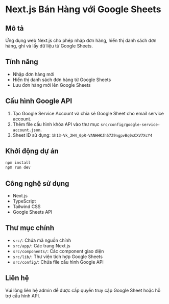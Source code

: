 
# Next.js Bán Hàng với Google Sheets

## Mô tả
Ứng dụng web Next.js cho phép nhập đơn hàng, hiển thị danh sách đơn hàng, ghi và lấy dữ liệu từ Google Sheets.

## Tính năng
- Nhập đơn hàng mới
- Hiển thị danh sách đơn hàng từ Google Sheets
- Lưu đơn hàng mới lên Google Sheets

## Cấu hình Google API
1. Tạo Google Service Account và chia sẻ Google Sheet cho email service account.
2. Thêm file cấu hình khóa API vào thư mục `src/config/google-service-account.json`.
3. Sheet ID sử dụng: `1h13-Vk_2H4_0pR-VANHHKJh57Z9ngpvBq0xCXV7XcY4`

## Khởi động dự án
```bash
npm install
npm run dev
```

## Công nghệ sử dụng
- Next.js
- TypeScript
- Tailwind CSS
- Google Sheets API

## Thư mục chính
- `src/`: Chứa mã nguồn chính
- `src/app/`: Các trang Next.js
- `src/components/`: Các component giao diện
- `src/lib/`: Thư viện tích hợp Google Sheets
- `src/config/`: Chứa file cấu hình Google API

## Liên hệ
Vui lòng liên hệ admin để được cấp quyền truy cập Google Sheet hoặc hỗ trợ cấu hình API.

